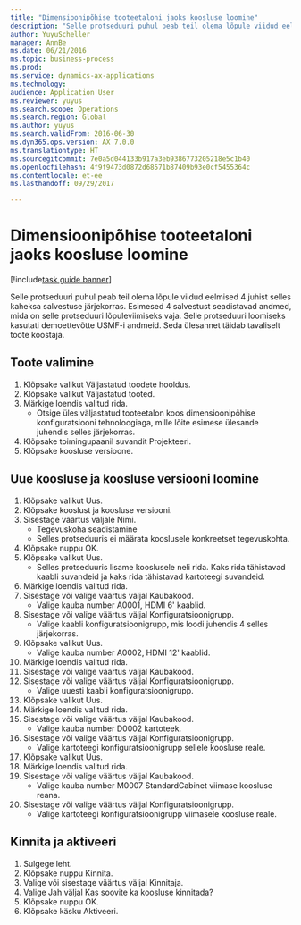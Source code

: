 ```yaml
--- 
title: "Dimensioonipõhise tooteetaloni jaoks koosluse loomine"
description: "Selle protseduuri puhul peab teil olema lõpule viidud eelmised 4 juhist selles kaheksa salvestuse järjekorras."
author: YuyuScheller
manager: AnnBe
ms.date: 06/21/2016
ms.topic: business-process
ms.prod: 
ms.service: dynamics-ax-applications
ms.technology: 
audience: Application User
ms.reviewer: yuyus
ms.search.scope: Operations
ms.search.region: Global
ms.author: yuyus
ms.search.validFrom: 2016-06-30
ms.dyn365.ops.version: AX 7.0.0
ms.translationtype: HT
ms.sourcegitcommit: 7e0a5d044133b917a3eb9386773205218e5c1b40
ms.openlocfilehash: 4f9f9473d0872d68571b87409b93e0cf5455364c
ms.contentlocale: et-ee
ms.lasthandoff: 09/29/2017

---
```

# <a name="create-a-bill-of-materials-for-a-dimension-based-product-master"></a>Dimensioonipõhise tooteetaloni jaoks koosluse loomine

[!include[task guide banner](../../includes/task-guide-banner.md)]

Selle protseduuri puhul peab teil olema lõpule viidud eelmised 4 juhist selles kaheksa salvestuse järjekorras. Esimesed 4 salvestust seadistavad andmed, mida on selle protseduuri lõpuleviimiseks vaja. Selle protseduuri loomiseks kasutati demoettevõtte USMF-i andmeid. Seda ülesannet täidab tavaliselt toote koostaja.


## <a name="select-the-product"></a>Toote valimine
1. Klõpsake valikut Väljastatud toodete hooldus.
2. Klõpsake valikut Väljastatud tooted.
3. Märkige loendis valitud rida.
    * Otsige üles väljastatud tooteetalon koos dimensioonipõhise konfiguratsiooni tehnoloogiaga, mille lõite esimese ülesande juhendis selles järjekorras.  
4. Klõpsake toimingupaanil suvandit Projekteeri.
5. Klõpsake koosluse versioone.

## <a name="create-new-bom-and-bom-version"></a>Uue koosluse ja koosluse versiooni loomine
1. Klõpsake valikut Uus.
2. Klõpsake kooslust ja koosluse versiooni.
3. Sisestage väärtus väljale Nimi.
    * Tegevuskoha seadistamine  
    * Selles protseduuris ei määrata kooslusele konkreetset tegevuskohta.  
4. Klõpsake nuppu OK.
5. Klõpsake valikut Uus.
    * Selles protseduuris lisame kooslusele neli rida. Kaks rida tähistavad kaabli suvandeid ja kaks rida tähistavad kartoteegi suvandeid.  
6. Märkige loendis valitud rida.
7. Sisestage või valige väärtus väljal Kaubakood.
    * Valige kauba number A0001, HDMI 6' kaablid.  
8. Sisestage või valige väärtus väljal Konfiguratsioonigrupp.
    * Valige kaabli konfiguratsioonigrupp, mis loodi juhendis 4 selles järjekorras.  
9. Klõpsake valikut Uus.
    * Valige kauba number A0002, HDMI 12' kaablid.  
10. Märkige loendis valitud rida.
11. Sisestage või valige väärtus väljal Kaubakood.
12. Sisestage või valige väärtus väljal Konfiguratsioonigrupp.
    * Valige uuesti kaabli konfiguratsioonigrupp.  
13. Klõpsake valikut Uus.
14. Märkige loendis valitud rida.
15. Sisestage või valige väärtus väljal Kaubakood.
    * Valige kauba number D0002 kartoteek.  
16. Sisestage või valige väärtus väljal Konfiguratsioonigrupp.
    * Valige kartoteegi konfiguratsioonigrupp sellele koosluse reale.  
17. Klõpsake valikut Uus.
18. Märkige loendis valitud rida.
19. Sisestage või valige väärtus väljal Kaubakood.
    * Valige kauba number M0007 StandardCabinet viimase koosluse reana.  
20. Sisestage või valige väärtus väljal Konfiguratsioonigrupp.
    * Valige kartoteegi konfiguratsioonigrupp viimasele koosluse reale.  

## <a name="approve-and-activate"></a>Kinnita ja aktiveeri
1. Sulgege leht.
2. Klõpsake nuppu Kinnita.
3. Valige või sisestage väärtus väljal Kinnitaja.
4. Valige Jah väljal Kas soovite ka koosluse kinnitada?
5. Klõpsake nuppu OK.
6. Klõpsake käsku Aktiveeri.


